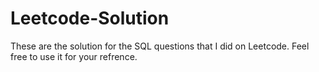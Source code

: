# Leetcode-Solution
These are the solution for the SQL questions that I did on Leetcode. Feel free to use it for your refrence. 
